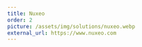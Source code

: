 ```yaml
---
title: Nuxeo
order: 2
picture: /assets/img/solutions/nuxeo.webp
external_url: https://www.nuxeo.com
---
```

